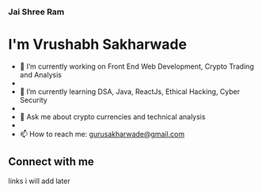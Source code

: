 <h3>Jai Shree Ram</h3>

<h1>I'm Vrushabh Sakharwade</h1>

- 🔭 I’m currently working on Front End Web Development, Crypto Trading and Analysis
- 
- 🌱 I’m currently learning DSA, Java, ReactJs, Ethical Hacking, Cyber Security
- 
- 💬 Ask me about crypto currencies and technical analysis
- 
- 📫 How to reach me: gurusakharwade@gmail.com

<h2> Connect with me </h2>
links i will add later
